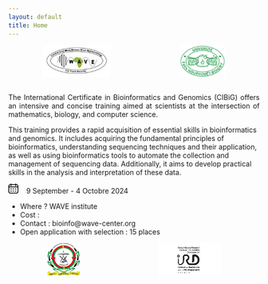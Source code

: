 ```yaml
---
layout: default
title: Home
---
```


<div style="display:flex"> 
<img src="public/logo_wave2.jpeg" style="display: block; margin: 0 auto; width: 27%; height: 27%;">
<img src="public/logo_uboigny.jpeg" style="display: block; margin: 0 auto; width: 18%; height: 18%;">
</div> 

<br />
<div>
 <p align="justify">
The International Certificate in Bioinformatics and Genomics (CIBiG) offers an intensive and concise training aimed at scientists at the intersection of mathematics, biology, and computer science.

This training provides a rapid acquisition of essential skills in bioinformatics and genomics. It includes acquiring the fundamental principles of bioinformatics, understanding sequencing techniques and their application, as well as using bioinformatics tools to automate the collection and management of sequencing data. Additionally, it aims to develop practical skills in the analysis and interpretation of these data.


  <img src="public/icon_calendar.png" width="4%" height="4%">&nbsp; &nbsp; <span>9 September - 4 Octobre 2024</span>
<ul>
<li>Where ? WAVE institute</li>
  <li>Cost :</li>
  <li>Contact : bioinfo@wave-center.org</li>
  <li>Open application with selection : 15 places</li>
</ul>
</p>
</div>


<div style="display:flex"> 
<img src="public/logo_ujkz.jpeg" style="display: block; margin: 0 auto; width: 13%; height: 13%;">
<img src="public/logo-ird-grey.jpg" style="display: block; margin: 0 auto; width: 25%; height: 25%;">
</div> 